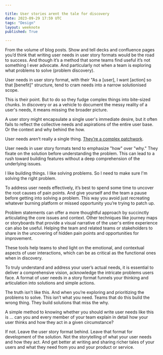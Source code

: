 ```yaml
---

title: User stories arent the tale for discovery
date: 2023-09-29 17:59 UTC
tags: "Design"
layout: weeknote
published: True

---
```


From the volume of blog posts. Show and tell decks and confluence pages you’d think that writing user needs in user story formats would be the road to success. And though it’s a method that some teams find useful it’s not something I ever advocate. And particularly not when a team is exploring what problems to solve (problem discovery).

User needs in user story format, with their "As a [user], I want [action] so that [benefit]" structure, tend to cram needs into a narrow solutionised scope.

This is their point. But to do so they fudge complex things into bite-sized chunks. In discovery or as a vehicle to document the messy reality of a user's needs, it means missing the broader picture. 

A user story might encapsulate a single user's immediate desire, but it often fails to reflect the collective needs and aspirations of the entire user base. Or the context and why behind the how.

User needs aren’t really a single thing. [They’re a complex patchwork](https://www.myddelton.co.uk/blog/research-heresies).

User needs in user story formats tend to emphasize "how" over "why." They fixate on the solution before understanding the problem. This can lead to a rush toward building features without a deep comprehension of the underlying issues.

I like building things. I like solving problems. So I need to make sure I'm solving the right problem.

To address user needs effectively, it’s best to spend some time to uncover the root causes of pain points. And give yourself and the team a pause before getting into solving a problem. This way you avoid just recreating whatever burning platform or missed opportunity you’re trying to patch up.

Problem statements can offer a more thoughtful approach by succinctly articulating the core issues and context. Other techniques like journey maps or storyboards that provide a visual narrative of the user's entire experience can also be useful. Helping the team and related teams or stakeholders to share in the uncovering of hidden pain points and opportunities for improvement.

These tools help teams to shed light on the emotional, and contextual aspects of user interactions, which can be as critical as the functional ones when in discovery.

To truly understand and address your user’s actual needs, it is essential to deliver a comprehensive vision, acknowledge the intricate problems users face. A format of user needs in a story format funnels your thinking and articulation into solutions and simple actions. 

The truth isn’t like this. And when you’re exploring and prioritizing the problems to solve. This isn’t what you need. Teams that do this build the wrong thing. They build solutions that miss the why.

A simple method to knowing whether you should write user needs like this is … can you and every member of your team explain in detail how your user thinks and how they act in a given circumstance? 

If not. Leave the user story format behind. Leave that format for development of the solution. Not the storytelling of what your user needs and how they act. And get better at writing and sharing richer tales of your users and what they need from you and your product or service.
